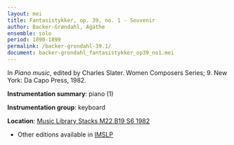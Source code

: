 ```yaml
---
layout: mei
title: Fantasistykker, op. 39, no. 1 - Souvenir
author: Backer-Grøndahl, Agathe
ensemble: solo
period: 1890-1899
permalink: /backer-grondahl-39.1/
document: backer-grondahl_fantasistykker_op39_no1.mei
---
```


In *Piano music*, edited by Charles Slater. Women Composers Series; 9. New York: Da Capo Press, 1982.

**Instrumentation summary**: piano (1)

**Instrumentation group**: keyboard

**Location**: <a href="https://tufts-primo.hosted.exlibrisgroup.com/permalink/f/14dinuo/01TUN_ALMA2185674780003851" target="_blank">Music Library Stacks M22.B19 S6 1982</a>

- Other editions available in <a href="https://imslp.org/wiki/10_Fantasistykker%2C_Op.39_(Backer-Gr%C3%B8ndahl%2C_Agathe)" target="_blank">IMSLP</a>
